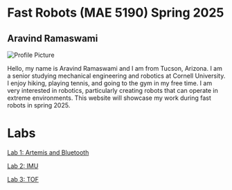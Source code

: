 # Fast Robots (MAE 5190) Spring 2025

## Aravind Ramaswami

![Profile Picture](images/profile_picture.jpg)

Hello, my name is Aravind Ramaswami and I am from Tucson, Arizona. I am a senior studying mechanical engineering and robotics at Cornell University. I enjoy hiking, playing tennis, and going to the gym in my free time. I am very interested in robotics, particularly creating robots that can operate in extreme environments. This website will showcase my work during fast robots in spring 2025. 

# Labs 
[Lab 1: Artemis and Bluetooth](/lab1.md)

[Lab 2: IMU](/lab2.md)

[Lab 3: TOF](/lab3.md)


